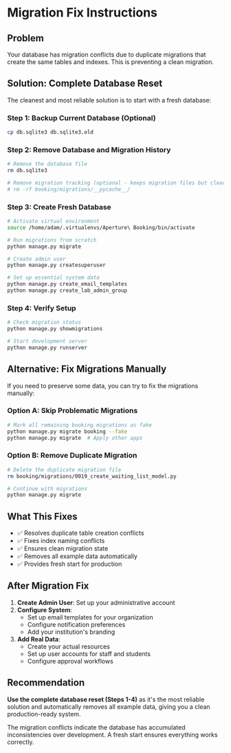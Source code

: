 # Migration Fix Instructions

## Problem
Your database has migration conflicts due to duplicate migrations that create the same tables and indexes. This is preventing a clean migration.

## Solution: Complete Database Reset

The cleanest and most reliable solution is to start with a fresh database:

### Step 1: Backup Current Database (Optional)
```bash
cp db.sqlite3 db.sqlite3.old
```

### Step 2: Remove Database and Migration History
```bash
# Remove the database file
rm db.sqlite3

# Remove migration tracking (optional - keeps migration files but clears tracking)
# rm -rf booking/migrations/__pycache__/
```

### Step 3: Create Fresh Database
```bash
# Activate virtual environment
source /home/adam/.virtualenvs/Aperture\ Booking/bin/activate

# Run migrations from scratch
python manage.py migrate

# Create admin user
python manage.py createsuperuser

# Set up essential system data
python manage.py create_email_templates
python manage.py create_lab_admin_group
```

### Step 4: Verify Setup
```bash
# Check migration status
python manage.py showmigrations

# Start development server
python manage.py runserver
```

## Alternative: Fix Migrations Manually

If you need to preserve some data, you can try to fix the migrations manually:

### Option A: Skip Problematic Migrations
```bash
# Mark all remaining booking migrations as fake
python manage.py migrate booking --fake
python manage.py migrate  # Apply other apps
```

### Option B: Remove Duplicate Migration
```bash
# Delete the duplicate migration file
rm booking/migrations/0019_create_waiting_list_model.py

# Continue with migrations
python manage.py migrate
```

## What This Fixes

- ✅ Resolves duplicate table creation conflicts
- ✅ Fixes index naming conflicts  
- ✅ Ensures clean migration state
- ✅ Removes all example data automatically
- ✅ Provides fresh start for production

## After Migration Fix

1. **Create Admin User**: Set up your administrative account
2. **Configure System**: 
   - Set up email templates for your organization
   - Configure notification preferences
   - Add your institution's branding
3. **Add Real Data**:
   - Create your actual resources
   - Set up user accounts for staff and students
   - Configure approval workflows

## Recommendation

**Use the complete database reset (Steps 1-4)** as it's the most reliable solution and automatically removes all example data, giving you a clean production-ready system.

The migration conflicts indicate the database has accumulated inconsistencies over development. A fresh start ensures everything works correctly.